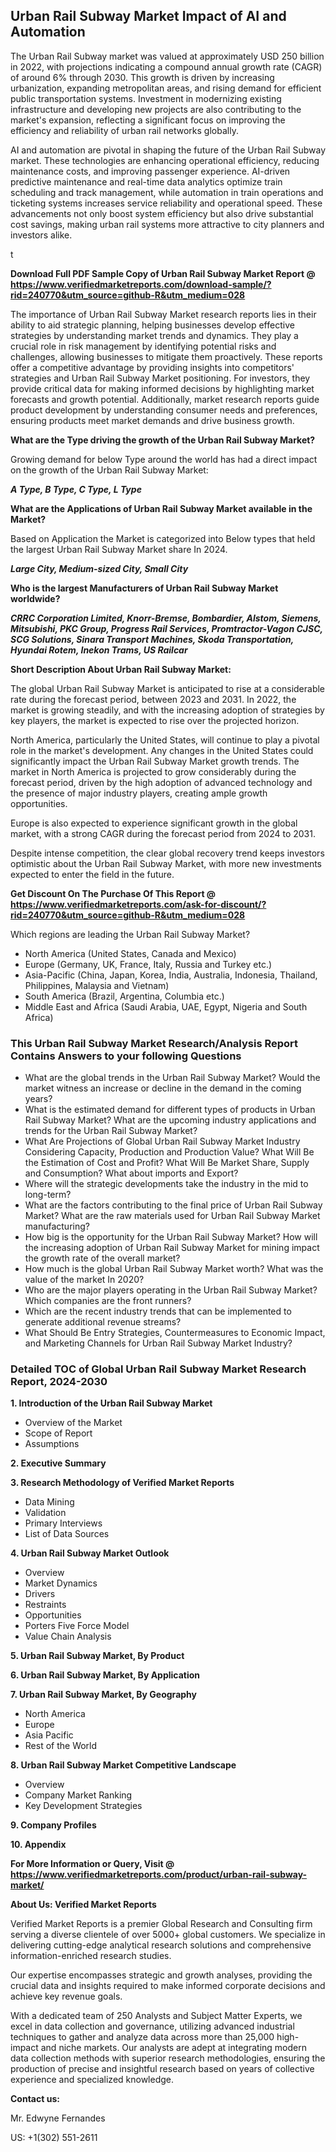 <h2>Urban Rail Subway Market Impact of AI and Automation</h2><p>The Urban Rail Subway market was valued at approximately USD 250 billion in 2022, with projections indicating a compound annual growth rate (CAGR) of around 6% through 2030. This growth is driven by increasing urbanization, expanding metropolitan areas, and rising demand for efficient public transportation systems. Investment in modernizing existing infrastructure and developing new projects are also contributing to the market's expansion, reflecting a significant focus on improving the efficiency and reliability of urban rail networks globally.</p><p>AI and automation are pivotal in shaping the future of the Urban Rail Subway market. These technologies are enhancing operational efficiency, reducing maintenance costs, and improving passenger experience. AI-driven predictive maintenance and real-time data analytics optimize train scheduling and track management, while automation in train operations and ticketing systems increases service reliability and operational speed. These advancements not only boost system efficiency but also drive substantial cost savings, making urban rail systems more attractive to city planners and investors alike.</p>t</p><p id="" class=""><strong>Download Full PDF Sample Copy of Urban Rail Subway Market Report @ <a href="https://www.verifiedmarketreports.com/download-sample/?rid=240770&utm_source=github-R&utm_medium=028" target="_blank">https://www.verifiedmarketreports.com/download-sample/?rid=240770&utm_source=github-R&utm_medium=028</a></strong></p><p>The importance of&nbsp;Urban Rail Subway Market research reports lies in their ability to aid strategic planning, helping businesses develop effective strategies by understanding market trends and dynamics. They play a crucial role in risk management by identifying potential risks and challenges, allowing businesses to mitigate them proactively. These reports offer a competitive advantage by providing insights into competitors' strategies and Urban Rail Subway Market positioning. For investors, they provide critical data for making informed decisions by highlighting market forecasts and growth potential. Additionally, market research reports guide product development by understanding consumer needs and preferences, ensuring products meet market demands and drive business growth.</p><p><strong>What are the&nbsp;Type driving the growth of the Urban Rail Subway Market?</strong></p><p id="" class="">Growing demand for below Type around the world has had a direct impact on the growth of the Urban Rail Subway Market:</p><em><strong>A Type, B Type, C Type, L Type</strong></em></p><strong>What are the&nbsp;Applications&nbsp;of Urban Rail Subway Market available in the Market?</strong></p><p id="" class="">Based on Application the Market is categorized into Below types that held the largest Urban Rail Subway Market share In 2024.</p><em><strong>Large City, Medium-sized City, Small City</strong></em></p><strong>Who is the largest Manufacturers of Urban Rail Subway Market worldwide?</strong></p><p><em><strong>CRRC Corporation Limited, Knorr-Bremse, Bombardier, Alstom, Siemens, Mitsubishi, PKC Group, Progress Rail Services, Promtractor-Vagon CJSC, SCG Solutions, Sinara Transport Machines, Skoda Transportation, Hyundai Rotem, Inekon Trams, US Railcar</strong></em></p><p id="" class=""><strong>Short Description About Urban Rail Subway Market:</strong></p><p>The global Urban Rail Subway Market is anticipated to rise at a considerable rate during the forecast period, between 2023 and 2031. In 2022, the market is growing steadily, and with the increasing adoption of strategies by key players, the market is expected to rise over the projected horizon.</p><p>North America, particularly the United States, will continue to play a pivotal role in the market's development. Any changes in the United States could significantly impact the Urban Rail Subway Market growth trends. The market in North America is projected to grow considerably during the forecast period, driven by the high adoption of advanced technology and the presence of major industry players, creating ample growth opportunities.</p><p>Europe is also expected to experience significant growth in the global market, with a strong CAGR during the forecast period from 2024 to 2031.</p><p>Despite intense competition, the clear global recovery trend keeps investors optimistic about the Urban Rail Subway Market, with more new investments expected to enter the field in the future.</p><p id="" class=""><strong>Get Discount On The Purchase Of This Report @ <a href="https://www.verifiedmarketreports.com/ask-for-discount/?rid=240770&utm_source=github-R&utm_medium=028" target="_blank">https://www.verifiedmarketreports.com/ask-for-discount/?rid=240770&utm_source=github-R&utm_medium=028</a></strong></p>Which regions are leading the Urban Rail Subway Market?</p><ul><li>North America (United States, Canada and Mexico)</li><li>Europe (Germany, UK, France, Italy, Russia and Turkey etc.)</li><li>Asia-Pacific (China, Japan, Korea, India, Australia, Indonesia, Thailand, Philippines, Malaysia and Vietnam)</li><li>South America (Brazil, Argentina, Columbia etc.)</li><li>Middle East and Africa (Saudi Arabia, UAE, Egypt, Nigeria and South Africa)</li></ul><h3 id="" class="">This Urban Rail Subway Market Research/Analysis Report Contains Answers to your following Questions</h3><ul><li>What are the global trends in the Urban Rail Subway Market? Would the market witness an increase or decline in the demand in the coming years?</li><li>What is the estimated demand for different types of products in Urban Rail Subway Market? What are the upcoming industry applications and trends for the Urban Rail Subway Market?</li><li>What Are Projections of Global Urban Rail Subway Market Industry Considering Capacity, Production and Production Value? What Will Be the Estimation of Cost and Profit? What Will Be Market Share, Supply and Consumption? What about imports and Export?</li><li>Where will the strategic developments take the industry in the mid to long-term?</li><li>What are the factors contributing to the final price of Urban Rail Subway Market? What are the raw materials used for Urban Rail Subway Market manufacturing?</li><li>How big is the opportunity for the Urban Rail Subway Market? How will the increasing adoption of Urban Rail Subway Market for mining impact the growth rate of the overall market?</li><li>How much is the global Urban Rail Subway Market worth? What was the value of the market In 2020?</li><li>Who are the major players operating in the Urban Rail Subway Market? Which companies are the front runners?</li><li>Which are the recent industry trends that can be implemented to generate additional revenue streams?</li><li>What Should Be Entry Strategies, Countermeasures to Economic Impact, and Marketing Channels for Urban Rail Subway Market Industry?</li></ul><h3 id="" class="">Detailed TOC of Global Urban Rail Subway Market Research Report, 2024-2030</h3><p id="" class=""><strong>1. Introduction of the Urban Rail Subway Market</strong></p><ul><li>Overview of the Market</li><li>Scope of Report</li><li>Assumptions</li></ul><p id="" class=""><strong>2. Executive Summary</strong></p><p id="" class=""><strong>3. Research Methodology of Verified Market Reports</strong></p><ul><li>Data Mining</li><li>Validation</li><li>Primary Interviews</li><li>List of Data Sources</li></ul><p id="" class=""><strong>4. Urban Rail Subway Market Outlook</strong></p><ul><li>Overview</li><li>Market Dynamics</li><li>Drivers</li><li>Restraints</li><li>Opportunities</li><li>Porters Five Force Model</li><li>Value Chain Analysis</li></ul><p id="" class=""><strong>5. Urban Rail Subway Market, By Product</strong></p><p id="" class=""><strong>6. Urban Rail Subway Market, By Application</strong></p><p id="" class=""><strong>7. Urban Rail Subway Market, By Geography</strong></p><ul><li>North America</li><li>Europe</li><li>Asia Pacific</li><li>Rest of the World</li></ul><p id="" class=""><strong>8. Urban Rail Subway Market Competitive Landscape</strong></p><ul><li>Overview</li><li>Company Market Ranking</li><li>Key Development Strategies</li></ul><p id="" class=""><strong>9. Company Profiles</strong></p><p id="" class=""><strong>10. Appendix</strong></p><p id="" class=""><strong>For More Information or Query, Visit @ <a href="https://www.verifiedmarketreports.com/product/urban-rail-subway-market/" target="_blank">https://www.verifiedmarketreports.com/product/urban-rail-subway-market/</a></strong></p><p id="" class=""><strong>About Us: Verified Market Reports</strong></p><p id="" class="">Verified Market Reports is a premier Global Research and Consulting firm serving a diverse clientele of over 5000+ global customers. We specialize in delivering cutting-edge analytical research solutions and comprehensive information-enriched research studies.</p><p id="" class="">Our expertise encompasses strategic and growth analyses, providing the crucial data and insights required to make informed corporate decisions and achieve key revenue goals.</p><p id="" class="">With a dedicated team of 250 Analysts and Subject Matter Experts, we excel in data collection and governance, utilizing advanced industrial techniques to gather and analyze data across more than 25,000 high-impact and niche markets. Our analysts are adept at integrating modern data collection methods with superior research methodologies, ensuring the production of precise and insightful research based on years of collective experience and specialized knowledge.</p><p id="" class=""><strong>Contact us:</strong></p><p id="" class="">Mr. Edwyne Fernandes</p><p id="" class="">US: +1(302) 551-2611</p>